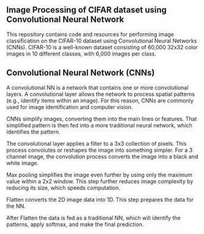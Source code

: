 ## Image Processing of CIFAR dataset using Convolutional Neural Network

This repository contains code and resources for performing image classification on the CIFAR-10 dataset using Convolutional Neural Networks (CNNs). 
CIFAR-10 is a well-known dataset consisting of 60,000 32x32 color images in 10 different classes, with 6,000 images per class.

## Convolutional Neural Network (CNNs)
A convolutional NN is a network that contains one or more convolutional layers. A convolutional layer allows the network to process spatial patterns (e.g., identify items within an image). 
For this reason, CNNs are commonly used for image identification and computer vision.

CNNs simplify images, converting them into the main lines or features. That simplified pattern is then fed into a more traditional neural network, which identifies the pattern.

The convolutional layer applies a filter to a 3x3 collection of pixels. This process convolutes or reshapes the image into something simpler. 
For a 3 channel image, the convolution process converts the image into a black and white image.

Max pooling simplifies the image even further by using only the maximum value within a 2x2 window. 
This step further reduces image complexity by reducing its size, which speeds computation.

Flatten converts the 2D image data into 1D. This step prepares the data for the NN.

After Flatten the data is fed as a traditional NN, which will identify the patterns, apply softmax, and make the final prediction.
